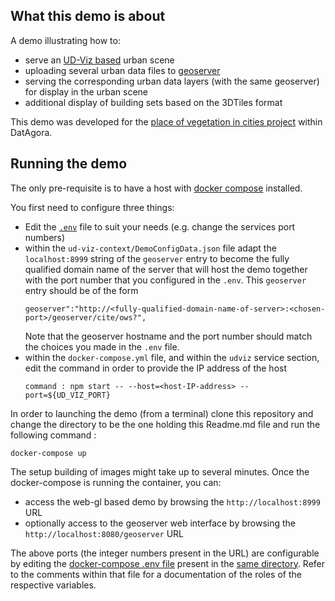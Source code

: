 ## What this demo is about
A demo illustrating how to:
  - serve an [UD-Viz based](https://github.com/VCityTeam/UD-Viz) urban scene 
  - uploading several urban data files to 
    [geoserver](https://github.com/kartoza/docker-geoserver)
  - serving the corresponding urban data layers (with the same geoserver) for
    display in the urban scene  
  - additional display of building sets based on the 3DTiles format

This demo was developed for the 
[place of vegetation in cities project](https://github.com/VCityTeam/DatAgora/wiki/Vegetalization-Project)
within DatAgora.

## Running the demo
The only pre-requisite is to have a host with 
[docker compose](https://docs.docker.com/compose/) installed.

You first need to configure three things:
 - Edit the [`.env`](.env) file to suit your needs (e.g. change the
   services port numbers)
 - within the `ud-viz-context/DemoConfigData.json` file adapt the 
   `localhost:8999` string of the `geoserver` entry to become 
   the fully qualified domain name of the server that will host
   the demo together with the port number that you configured in 
   the `.env`. This `geoserver` entry should be of the form
   ```
   geoserver":"http://<fully-qualified-domain-name-of-server>:<chosen-port>/geoserver/cite/ows?",
   ```
   Note that the geoserver hostname and the port number should match the
   choices you made in the `.env` file.
 - within the `docker-compose.yml` file, and within the `udviz` service
   section, edit the command in order to provide the IP address of the host
   ```
   command : npm start -- --host=<host-IP-address> --port=${UD_VIZ_PORT} 
   ```

In order to launching the demo (from a terminal) clone this repository and
change the directory to be the one holding this Readme.md file and run the
following command :
```
docker-compose up
```

The setup building of images might take up to several minutes. Once the 
docker-compose is running the container, you can:
 - access the web-gl based demo by browsing the `http://localhost:8999` URL
 - optionally access to the geoserver web interface by browsing the 
  `http://localhost:8080/geoserver` URL
  
The above ports (the integer numbers present in the URL) are configurable by
editing the 
[docker-compose .env file](https://docs.docker.com/compose/env-file/)
present in the [same directory](.env). Refer to the comments within that file
for a documentation of the roles of the respective variables.
